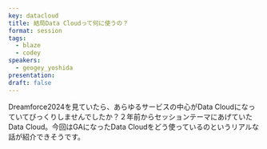 ```yaml
---
key: datacloud
title: 結局Data Cloudって何に使うの？
format: session
tags:
  - blaze
  - codey
speakers:
  - geogey_yoshida
presentation: 
draft: false
---
```

Dreamforce2024を見ていたら、あらゆるサービスの中心がData Cloudになっていてびっくりしませんでしたか？２年前からセッションテーマにあげていたData Cloud。今回はGAになったData Cloudをどう使っているのというリアルな話が紹介できそうです。

